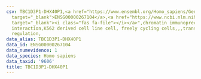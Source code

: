 ```yaml
---
csv: TBC1D3P1-DHX40P1,<a href="https://www.ensembl.org/Homo_sapiens/Gene/Summary?db=core;g=ENSG00000267104"
  target="_blank">ENSG00000267104</a>,<a href="https://www.ncbi.nlm.nih.gov/pubmed/23959860"
  target="_blank"><i class="fas fa-file"></i></a>",chromatin immunoprecipitation assay,direct
  interaction,K562 derived cell line cell, freely cycling cells,,,transcriptional
  regulation,
data_alias: TBC1D3P1-DHX40P1
data_id: ENSG00000267104
data_numevidence: 1
data_species: Homo sapiens
data_taxid: '9606'
title: TBC1D3P1-DHX40P1
---
```

